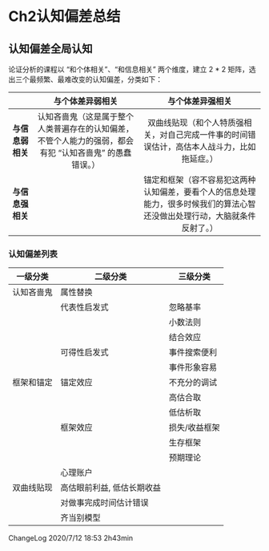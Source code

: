 # Ch2认知偏差总结

## 认知偏差全局认知

论证分析的课程以 “和个体相关”、“和信息相关” 两个维度，建立 2 * 2 矩阵，选出三个最频繁、最难改变的认知偏差，分类如下：

|                  |                       与个体差异弱相关                       |                       与个体差异强相关                       |
| :--------------: | :----------------------------------------------------------: | :----------------------------------------------------------: |
| **与信息弱相关** | 认知吝啬鬼（这是属于整个人类普遍存在的认知偏差，不管个人能力的强弱，都会有犯 “认知吝啬鬼” 的愚蠢错误。） | 双曲线贴现（和个人特质强相关，对自己完成一件事的时间错误估计，高估本人战斗力，比如拖延症。） |
| **与信息强相关** |                                                              | 锚定和框架（容不容易犯这两种认知偏差，要看个人的信息处理能力，很多时候我们的算法心智还没做出处理行动，大脑就条件反射了。） |



### 认知偏差列表

| 一级分类   | 二级分类                   | 三级分类      |
| ---------- | -------------------------- | ------------- |
| 认知吝啬鬼 | 属性替换                   |               |
|            | 代表性启发式               | 忽略基率      |
|            |                            | 小数法则      |
|            |                            | 结合效应      |
|            | 可得性启发式               | 事件搜索便利  |
|            |                            | 事件形象容易  |
| 框架和锚定 | 锚定效应                   | 不充分的调试  |
|            |                            | 高估合取      |
|            |                            | 低估析取      |
|            | 框架效应                   | 损失/收益框架 |
|            |                            | 生存框架      |
|            |                            | 预期理论      |
|            | 心理账户                   |               |
| 双曲线贴现 | 高估眼前利益, 低估长期收益 |               |
|            | 对做事完成时间估计错误     |               |
|            | 齐当别模型                 |               |





ChangeLog  2020/7/12  18:53  2h43min

